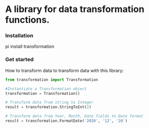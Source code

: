# A library for data transformation functions.

### Installation
pi install transformation

### Get started
How to transform data to transform data with this library:

```Python
from transformation import Transformation

#Instantiate a Transformation object
transformation = Transformation()

# Transform data from string to Integer
result = transformation.StringToInt(2)

# Transform data from Year, Month, Date fields to Date format
result = transformation.FormatDate('2020', '12', '20')
```
